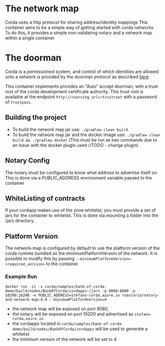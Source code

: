 # The network map
Corda uses a http protocol for sharing address/identity mappings
This container aims to be a simple way of getting started with corda networks. 
To do this, it provides a simple non-validating notary and a network map within a single container


# The doorman 
Corda is a _permissioned_ system, and control of which identities are allowed onto a network is provided by the doorman 
protocol as described [here](https://docs.corda.net/permissioning.html). 

This container implements provides an "Auto" accept doorman, with a trust root of the corda development certificate authority. This trust root is available at the endpoint `http://<serving_url>/trustroot` 
with a password of `trustpass`. 


## Building the project

* To build the network map jar use: ```./gradlew clean build```
* To build the network map jar and the docker image use: ```./gradlew clean build && ./gradlew docker``` (This must be run as two commands due to an issue with the docker plugin used //TODO - change plugin)

## Notary Config
The notary must be configured to know what address to advertise itself on. 
This is done via a PUBLIC_ADDRESS environment variable passed to the container

## WhiteListing of contracts
If your cordapp makes use of the zone whitelist, you must provide a set of jars for the container to whitelist. 
This is done via mounting a folder into the /jars directory. 


## Platform Version
The network-map is configured by default to use the platform version of the corda runtime bundled as the minimumPlatformVersion of the network. It is possible to modify this by passing ``--minimumPlatformVersion=<required_version>`` to the container

### Example Run 
 
```$xslt
docker run -it -v corda/samples/bank-of-corda-demo/build/nodes/BankOfCorda/cordapps:/jars -p 8080:8080 -p 10200:10200 -e PUBLIC_ADDRESS=stefano-corda.azure.io roastario/notary-and-network-map:4.0 --minimumPlatformVersion=4
```

* the network map will be exposed on port 8080, 
* the notary will be exposed on port 10200 and advertised as `stefano-corda.azure.io`
* the cordapps located in ``corda/samples/bank-of-corda-demo/build/nodes/BankOfCorda/cordapps`` will be used to generate a whitelist
* the minimum version of the network will be set to 4
